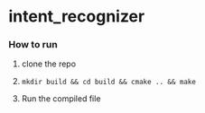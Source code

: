 # intent_recognizer

### How to run
1. clone the repo

2. ```mkdir build && cd build && cmake .. && make```

3. Run the compiled file 
